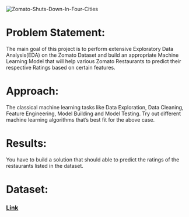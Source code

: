 ![Zomato-Shuts-Down-In-Four-Cities](https://user-images.githubusercontent.com/93856624/148657178-4a1f8304-f81f-4746-ab72-3a7edd41d4d7.png)

# Problem Statement:
The main goal of this project is to perform extensive Exploratory Data Analysis(EDA) on
the Zomato Dataset and build an appropriate Machine Learning Model that will help
various Zomato Restaurants to predict their respective Ratings based on certain
features.

# Approach:
The classical machine learning tasks like Data Exploration, Data Cleaning,
Feature Engineering, Model Building and Model Testing. Try out different machine
learning algorithms that’s best fit for the above case.

# Results:
You have to build a solution that should able to predict the ratings of the
restaurants listed in the dataset.

# Dataset:
### [Link](https://www.kaggle.com/himanshupoddar/zomato-bangalore-restaurants)

